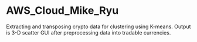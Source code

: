 # AWS_Cloud_Mike_Ryu

Extracting and transposing crypto data for clustering using K-means. Output is 3-D scatter GUI after preprocessing data into tradable currencies.

